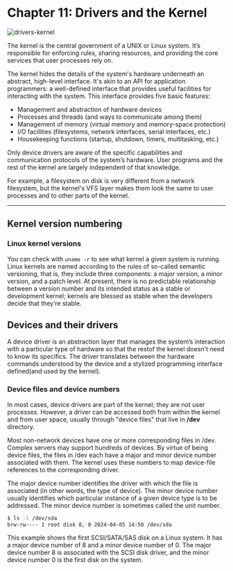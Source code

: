 # Chapter 11: Drivers and the Kernel

![drivers-kernel](https://www.researchgate.net/publication/301370659/figure/fig1/AS:356133665161219@1461920290608/Device-drivers-in-the-Linux-kernel.png)

The kernel is the central government of a UNIX or Linux system. It’s responsible for enforcing rules, sharing resources, and providing the core services that user processes rely on.

The kernel hides the details of the system's hardware underneath an abstract, high-level interface. It's akin to an API for application programmers: a well-defined interface that provides useful facilities for interacting with the system. This interface provides five basic features:

- Management and abstraction of hardware devices
- Processes and threads (and ways to communicate among them)
- Management of memory (virtual memory and memory-space protection)
- I/O facilities (filesystems, network interfaces, serial interfaces, etc.)
- Housekeeping functions (startup, shutdown, timers, multitasking, etc.)

Only device drivers are aware of the specific capabilities and communication protocols of the system’s hardware. User programs and the rest of the kernel are largely independent of that knowledge. 

For example, a filesystem on disk is very different from a network filesystem, but the kernel's VFS layer makes them look the same to user processes and to other parts of the kernel.

---

## Kernel version numbering

### Linux kernel versions

 You can check with `uname -r` to see what kernel a given system is running.
 Linux kernels are named according to the rules of so-called semantic versioning, that is, they include three components: a major version, a minor version, and a patch level. At present, there is no predictable relationship between a version number and its intended status as a stable or development kernel; kernels are blessed as stable when the developers decide that they’re stable.

## Devices and their drivers

A device driver is an abstraction layer that manages the system’s interaction with a particular type of hardware so that the restof the kernel doesn't need to know its specifics. The driver translates between the hardware commands understood by the device and a stylized programming interface defined(and used by the kernel). 

### Device files and device numbers

In most cases, device drivers are part of the kernel; they are not user processes. However, a driver can be accessed both from within the kernel and from user space, usually through "device files" that live in **/dev** directory.

Most non-network devices have one or more corresponding files in /dev. Complex servers may support hundreds of devices. By virtue of being device files, the files in /dev each have a major and minor device number associated with them. The kernel uses these numbers to map device-file references to the corresponding driver.

The major device number identifies the driver with which the file is associated (in other words, the type of device). The minor device number usually identifies which particular instance of a given device type is to be addressed. The minor device number is sometimes called the unit number.

```bash
$ ls -l /dev/sda
brw-rw---- 1 root disk 8, 0 2024-04-05 14:50 /dev/sda
```

This example shows the first SCSI/SATA/SAS disk on a Linux system. It has a major device number of 8 and a minor device number of 0. The major device number 8 is associated with the SCSI disk driver, and the minor device number 0 is the first disk on the system.

